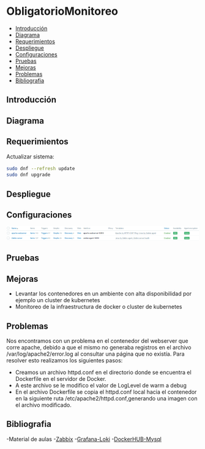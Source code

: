 # ObligatorioMonitoreo

- [Introducción](#Introducción)
- [Diagrama](#diagrama)
- [Requerimientos](#requerimientos)
- [Despliegue](#despliegue)
- [Configuraciones](#configuraciones)
- [Pruebas](#pruebas)
- [Mejoras](#mejoras)
- [Problemas](#problemas)
- [Bibliografia](#bibliografia)

## Introducción

## Diagrama

## Requerimientos

Actualizar sistema:

```bash
sudo dnf --refresh update
sudo dnf upgrade
```

## Despliegue 

## Configuraciones

<p align = "center"> 
<img src = "img/Servidores.png">
</p>

## Pruebas

## Mejoras

- Levantar los contenedores en un ambiente con alta disponibilidad por ejemplo un cluster de kubernetes
- Monitoreo de la infraestructura de docker o cluster de kubernetes

## Problemas

Nos encontramos con un problema en el contenedor del webserver que corre apache, debido a que el mismo no generaba registros en el archivo /var/log/apache2/error.log al consultar una página que no existía.
Para resolver esto realizamos los siguientes pasos:
-	Creamos un archivo httpd.conf en el directorio donde se encuentra el Dockerfile en el servidor de Docker.
-	A este archivo se le modifico el valor de LogLevel de warm a debug
-	En el archivo Dockerfile se copia el httpd.conf local hacia el contenedor en la siguiente ruta /etc/apache2/httpd.conf,generando una imagen con el archivo modificado.


## Bibliografia

-Material de aulas
-[Zabbix](https://www.zabbix.com/container_images)
-[Grafana-Loki](https://grafana.com/docs/loki/latest/setup/install/docker/)
-[DockerHUB-Mysql](https://hub.docker.com/_/mysql)

